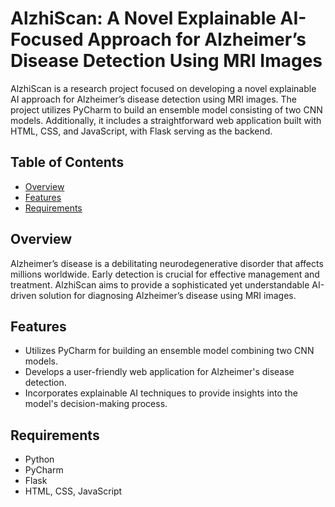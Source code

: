 # AlzhiScan: A Novel Explainable AI-Focused Approach for Alzheimer’s Disease Detection Using MRI Images

AlzhiScan is a research project focused on developing a novel explainable AI approach for Alzheimer’s disease detection using MRI images. The project utilizes PyCharm to build an ensemble model consisting of two CNN models. Additionally, it includes a straightforward web application built with HTML, CSS, and JavaScript, with Flask serving as the backend.

## Table of Contents

- [Overview](#overview)
- [Features](#features)
- [Requirements](#requirements)

## Overview

Alzheimer’s disease is a debilitating neurodegenerative disorder that affects millions worldwide. Early detection is crucial for effective management and treatment. AlzhiScan aims to provide a sophisticated yet understandable AI-driven solution for diagnosing Alzheimer’s disease using MRI images.

## Features

- Utilizes PyCharm for building an ensemble model combining two CNN models.
- Develops a user-friendly web application for Alzheimer's disease detection.
- Incorporates explainable AI techniques to provide insights into the model's decision-making process.

## Requirements

- Python 
- PyCharm 
- Flask 
- HTML, CSS, JavaScript
